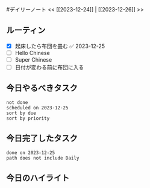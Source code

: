 #デイリーノート
<< [[2023-12-24]] | [[2023-12-26]] >>
## ルーティン
- [x] 起床したら布団を畳む ✅ 2023-12-25
- [ ] Hello Chinese
- [ ] Super Chinese
- [ ] 日付が変わる前に布団に入る
## 今日やるべきタスク
```tasks
not done
scheduled on 2023-12-25
sort by due
sort by priority
```
## 今日完了したタスク
```tasks
done on 2023-12-25
path does not include Daily
```
## 今日のハイライト
